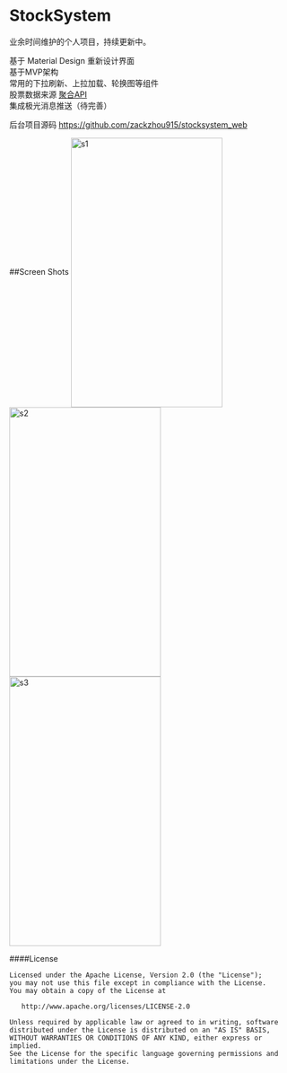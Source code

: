 # StockSystem
业余时间维护的个人项目，持续更新中。

基于 Material Design 重新设计界面 <br />
基于MVP架构 <br />
常用的下拉刷新、上拉加载、轮换图等组件 <br />
股票数据来源  [聚合API](https://www.juhe.cn/docs/api/id/21) <br />
集成极光消息推送（待完善）<br />

后台项目源码 https://github.com/zackzhou915/stocksystem_web

##Screen Shots
<img src="https://github.com/zackzhou915/stocksystem/blob/master/screenshot/stock_list.png" width = "270" height = "480" alt="s1" align=center />
<img src="https://github.com/zackzhou915/stocksystem/blob/master/screenshot/stock_detail.png" width = "270" height = "480" alt="s2" align=center />
<img src="https://github.com/zackzhou915/stocksystem/blob/master/screenshot/favor.png" width = "270" height = "480" alt="s3" align=center />

####License

	Licensed under the Apache License, Version 2.0 (the "License");
	you may not use this file except in compliance with the License.
	You may obtain a copy of the License at

	   http://www.apache.org/licenses/LICENSE-2.0

	Unless required by applicable law or agreed to in writing, software
	distributed under the License is distributed on an "AS IS" BASIS,
	WITHOUT WARRANTIES OR CONDITIONS OF ANY KIND, either express or implied.
	See the License for the specific language governing permissions and
	limitations under the License.
